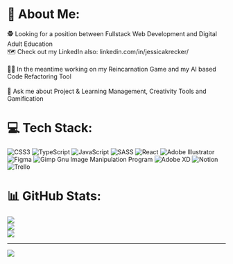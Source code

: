 # 💫 About Me:
🕵 Looking for a position between Fullstack Web Development and Digital Adult Education<br>🗺️ Check out my LinkedIn also: linkedin.com/in/jessicakrecker/<br><br>👩‍💻 In the meantime working on my Reincarnation Game and my AI based Code Refactoring Tool<br><br>💬 Ask me about Project & Learning Management, Creativity Tools and Gamification


# 💻 Tech Stack:
![CSS3](https://img.shields.io/badge/css3-%231572B6.svg?style=for-the-badge&logo=css3&logoColor=white) ![TypeScript](https://img.shields.io/badge/typescript-%23007ACC.svg?style=for-the-badge&logo=typescript&logoColor=white) ![JavaScript](https://img.shields.io/badge/javascript-%23323330.svg?style=for-the-badge&logo=javascript&logoColor=%23F7DF1E) ![SASS](https://img.shields.io/badge/SASS-hotpink.svg?style=for-the-badge&logo=SASS&logoColor=white) ![React](https://img.shields.io/badge/react-%2320232a.svg?style=for-the-badge&logo=react&logoColor=%2361DAFB) ![Adobe Illustrator](https://img.shields.io/badge/adobeillustrator-%23FF9A00.svg?style=for-the-badge&logo=adobeillustrator&logoColor=white) 	![Figma](https://img.shields.io/badge/figma-%23F24E1E.svg?style=for-the-badge&logo=figma&logoColor=white) ![Gimp Gnu Image Manipulation Program](https://img.shields.io/badge/Gimp-657D8B?style=for-the-badge&logo=gimp&logoColor=FFFFFF) ![Adobe XD](https://img.shields.io/badge/Adobe%20XD-470137?style=for-the-badge&logo=Adobe%20XD&logoColor=#FF61F6) ![Notion](https://img.shields.io/badge/Notion-%23000000.svg?style=for-the-badge&logo=notion&logoColor=white) ![Trello](https://img.shields.io/badge/Trello-%23026AA7.svg?style=for-the-badge&logo=Trello&logoColor=white)
# 📊 GitHub Stats:
![](https://github-readme-stats.vercel.app/api?username=jesskreck&theme=dark&hide_border=true&include_all_commits=false&count_private=false)<br/>
![](https://github-readme-streak-stats.herokuapp.com/?user=jesskreck&theme=dark&hide_border=true)<br/>
![](https://github-readme-stats.vercel.app/api/top-langs/?username=jesskreck&theme=dark&hide_border=true&include_all_commits=false&count_private=false&layout=compact)

---
[![](https://visitcount.itsvg.in/api?id=jesskreck&icon=0&color=0)](https://visitcount.itsvg.in)

<!-- Proudly created with GPRM ( https://gprm.itsvg.in ) -->
